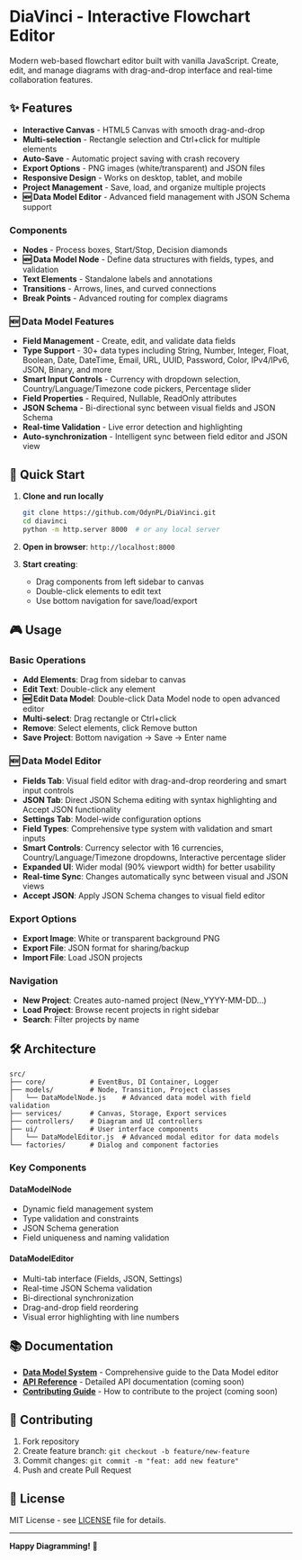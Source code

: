 # DiaVinci - Interactive Flowchart Editor

Modern web-based flowchart editor built with vanilla JavaScript. Create, edit, and manage diagrams with drag-and-drop interface and real-time collaboration features.

## ✨ Features

- **Interactive Canvas** - HTML5 Canvas with smooth drag-and-drop
- **Multi-selection** - Rectangle selection and Ctrl+click for multiple elements
- **Auto-Save** - Automatic project saving with crash recovery
- **Export Options** - PNG images (white/transparent) and JSON files
- **Responsive Design** - Works on desktop, tablet, and mobile
- **Project Management** - Save, load, and organize multiple projects
- **🆕 Data Model Editor** - Advanced field management with JSON Schema support

### Components
- **Nodes** - Process boxes, Start/Stop, Decision diamonds
- **🆕 Data Model Node** - Define data structures with fields, types, and validation
- **Text Elements** - Standalone labels and annotations  
- **Transitions** - Arrows, lines, and curved connections
- **Break Points** - Advanced routing for complex diagrams

### 🆕 Data Model Features
- **Field Management** - Create, edit, and validate data fields
- **Type Support** - 30+ data types including String, Number, Integer, Float, Boolean, Date, DateTime, Email, URL, UUID, Password, Color, IPv4/IPv6, JSON, Binary, and more
- **Smart Input Controls** - Currency with dropdown selection, Country/Language/Timezone code pickers, Percentage slider
- **Field Properties** - Required, Nullable, ReadOnly attributes
- **JSON Schema** - Bi-directional sync between visual fields and JSON Schema
- **Real-time Validation** - Live error detection and highlighting
- **Auto-synchronization** - Intelligent sync between field editor and JSON view

## 🚀 Quick Start

1. **Clone and run locally**
   ```bash
   git clone https://github.com/OdynPL/DiaVinci.git
   cd diavinci
   python -m http.server 8000  # or any local server
   ```

2. **Open in browser**: `http://localhost:8000`

3. **Start creating**:
   - Drag components from left sidebar to canvas
   - Double-click elements to edit text
   - Use bottom navigation for save/load/export

## 🎮 Usage

### Basic Operations
- **Add Elements**: Drag from sidebar to canvas
- **Edit Text**: Double-click any element
- **🆕 Edit Data Model**: Double-click Data Model node to open advanced editor
- **Multi-select**: Drag rectangle or Ctrl+click
- **Remove**: Select elements, click Remove button
- **Save Project**: Bottom navigation → Save → Enter name

### 🆕 Data Model Editor
- **Fields Tab**: Visual field editor with drag-and-drop reordering and smart input controls
- **JSON Tab**: Direct JSON Schema editing with syntax highlighting and Accept JSON functionality
- **Settings Tab**: Model-wide configuration options
- **Field Types**: Comprehensive type system with validation and smart inputs
- **Smart Controls**: Currency selector with 16 currencies, Country/Language/Timezone dropdowns, Interactive percentage slider
- **Expanded UI**: Wider modal (90% viewport width) for better usability
- **Real-time Sync**: Changes automatically sync between visual and JSON views
- **Accept JSON**: Apply JSON Schema changes to visual field editor

### Export Options
- **Export Image**: White or transparent background PNG
- **Export File**: JSON format for sharing/backup
- **Import File**: Load JSON projects

### Navigation
- **New Project**: Creates auto-named project (New_YYYY-MM-DD...)
- **Load Project**: Browse recent projects in right sidebar
- **Search**: Filter projects by name

## 🛠️ Architecture

```
src/
├── core/           # EventBus, DI Container, Logger
├── models/         # Node, Transition, Project classes  
│   └── DataModelNode.js    # Advanced data model with field validation
├── services/       # Canvas, Storage, Export services
├── controllers/    # Diagram and UI controllers
├── ui/             # User interface components
│   └── DataModelEditor.js  # Advanced modal editor for data models
└── factories/      # Dialog and component factories
```

### Key Components

#### DataModelNode
- Dynamic field management system
- Type validation and constraints
- JSON Schema generation
- Field uniqueness and naming validation

#### DataModelEditor
- Multi-tab interface (Fields, JSON, Settings)
- Real-time JSON Schema validation
- Bi-directional synchronization
- Drag-and-drop field reordering
- Visual error highlighting with line numbers

## 📚 Documentation

- **[Data Model System](docs/DataModel.md)** - Comprehensive guide to the Data Model editor
- **[API Reference](docs/API.md)** - Detailed API documentation (coming soon)
- **[Contributing Guide](CONTRIBUTING.md)** - How to contribute to the project (coming soon)

## 🤝 Contributing

1. Fork repository
2. Create feature branch: `git checkout -b feature/new-feature`
3. Commit changes: `git commit -m "feat: add new feature"`
4. Push and create Pull Request

## 📄 License

MIT License - see [LICENSE](LICENSE) file for details.

---

**Happy Diagramming!** 🎨

